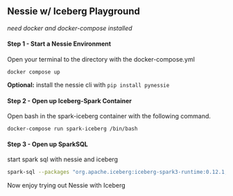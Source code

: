 ## Nessie w/ Iceberg Playground

*need docker and docker-compose installed*

#### Step 1 - Start a Nessie Environment

Open your terminal to the directory with the docker-compose.yml

`docker compose up`

**Optional:** install the nessie cli with `pip install pynessie`

#### Step 2 - Open up Iceberg-Spark Container

Open bash in the spark-iceberg container with the following command.

```
docker-compose run spark-iceberg /bin/bash
```

#### Step 3 - Open up SparkSQL

start spark sql with nessie and iceberg

```bash
spark-sql --packages "org.apache.iceberg:iceberg-spark3-runtime:0.12.1,org.projectnessie:nessie-spark-extensions:0.9.2" --conf spark.sql.extensions="org.apache.iceberg.spark.extensions.IcebergSparkSessionExtensions,org.projectnessie.spark.extensions.NessieSparkSessionExtensions" --conf spark.sql.catalog.nessie.uri="http://nessie:19120/api/v1" -- conf spark.sql.catalog.nessie.ref=main  -- conf spark.sql.catalog.nessie.authentication.type=NONE --conf spark.sql.catalog.nessie.catalog-impl=org.apache.iceberg.nessie.NessieCatalog --conf spark.sql.catalog.nessie=org.apache.iceberg.spark.SparkCatalog --conf spark.sql.catalog.nessie.warehouse=$PWD/warehouse
```

Now enjoy trying out Nessie with Iceberg